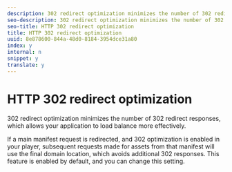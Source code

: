 ```yaml
---
description: 302 redirect optimization minimizes the number of 302 redirect responses, which allows your application to load balance more effectively.
seo-description: 302 redirect optimization minimizes the number of 302 redirect responses, which allows your application to load balance more effectively.
seo-title: HTTP 302 redirect optimization
title: HTTP 302 redirect optimization
uuid: 8e878600-844a-48d0-8184-3954dce31a80
index: y
internal: n
snippet: y
translate: y
---
```


# HTTP 302 redirect optimization

302 redirect optimization minimizes the number of 302 redirect responses, which allows your application to load balance more effectively.

If a main manifest request is redirected, and 302 optimization is enabled in your player, subsequent requests made for assets from that manifest will use the final domain location, which avoids additional 302 responses. This feature is enabled by default, and you can change this setting. 
